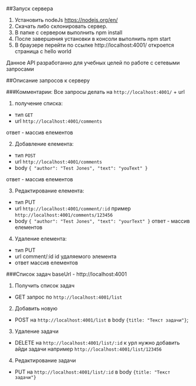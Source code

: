 ##Запуск сервера
1. Установить nodeJs https://nodejs.org/en/
2. Скачать либо склонировать сервер.
3. В папке с сервером выполнить npm install
4. После завершения установки в консоли выполнить npm start
5. В браузере перейти по ссылке http://localhost:4001/ откроется страница с hello world

Данное API разработанно для учебных целей по работе с сетевыми запросами

##Описание запросов к серверу

###Комментарии:
Все запросы делать на `http://localhost:4001/` + url
1. получение списка:
- тип `GET`
- url `http://localhost:4001/comments`

ответ - массив елементов

2. Добавление елемента:
 - тип `POST`
 - url `http://localhost:4001/comments`
 - body `{
    "author": "Test Jones",
    "text": "youText"
}`

ответ - массив елементов

3. Редактирование елемента:
- тип PUT
- url `http://localhost:4001/comment/:id` пример `http://localhost:4001/comments/123456`
- body `{
    "author": "Test Jones",
    "text": "yourText"
}`
ответ - массив елементов

4. Удаление елемента:
- тип  PUT
- url  comment/:id id удаляемого элемента
- ответ  массив елементов

###Список задач
baseUrl - http://localhost:4001
1. Получить список задач 
 - GET запрос по `http://localhost:4001/list`
2. Добавить новую 
- POST на `http://localhost:4001/list` в body `{title: "Текст задачи"}`;

3. Удаление задачи 
- DELETE на `http://localhost:4001/list/:id` к урл нужно добавить айди задачи например `http://localhost:4001/list/123456`

4. Редактирование задачи 
- PUT на `http://localhost:4001/list/:id` в body `{title: "Текст задачи"}`

